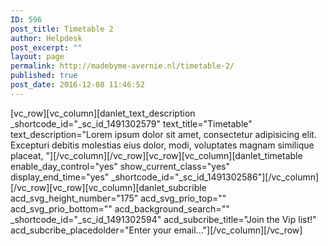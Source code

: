 ```yaml
---
ID: 596
post_title: Timetable 2
author: Helpdesk
post_excerpt: ""
layout: page
permalink: http://madebyme-avernie.nl/timetable-2/
published: true
post_date: 2016-12-08 11:46:52
---
```

[vc_row][vc_column][danlet_text_description _shortcode_id="_sc_id_1491302579" text_title="Timetable" text_description="Lorem ipsum dolor sit amet, consectetur adipisicing elit. Excepturi debitis molestias eius dolor, modi, voluptates magnam similique placeat,
"][/vc_column][/vc_row][vc_row][vc_column][danlet_timetable enable_day_control="yes" show_current_class="yes" display_end_time="yes" _shortcode_id="_sc_id_1491302586"][/vc_column][/vc_row][vc_row][vc_column][danlet_subcrible acd_svg_height_number="175" acd_svg_prio_top="" acd_svg_prio_bottom="" acd_background_search="" _shortcode_id="_sc_id_1491302594" acd_subcribe_title="Join the Vip list!" acd_subcribe_placedolder="Enter your email..."][/vc_column][/vc_row]